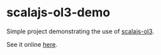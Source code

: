 # scalajs-ol3-demo

Simple project demonstrating the use of [scalajs-ol3](https://github.com/maprohu/scalajs-ol3).

See it online [here](http://maprohu.github.io/scalajs-ol3-demo/).
